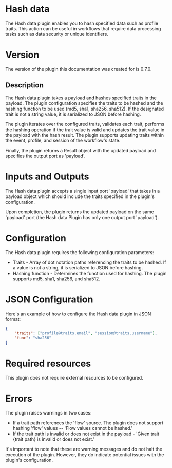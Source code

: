 # Hash data

The Hash data plugin enables you to hash specified data such as profile traits. This action can be useful in workflows that require data processing tasks such as data security or unique identifiers.

# Version

The version of the plugin this documentation was created for is 0.7.0.

## Description 

The Hash data plugin takes a payload and hashes specified traits in the payload. The plugin configuration specifies the traits to be hashed and the hashing function to be used (md5, sha1, sha256, sha512). If the designated trait is not a string value, it is serialized to JSON before hashing. 

The plugin iterates over the configured traits, validates each trait, performs the hashing operation if the trait value is valid and updates the trait value in the payload with the hash result. The plugin supports updating traits within the event, profile, and session of the workflow's state. 

Finally, the plugin returns a Result object with the updated payload and specifies the output port as 'payload'. 

# Inputs and Outputs

The Hash data plugin accepts a single input port 'payload' that takes in a payload object which should include the traits specified in the plugin's configuration. 

Upon completion, the plugin returns the updated payload on the same 'payload' port (the Hash data Plugin has only one output port 'payload').

# Configuration 

The Hash data plugin requires the following configuration parameters: 

- Traits - Array of dot notation paths referencing the traits to be hashed. If a value is not a string, it is serialized to JSON before hashing. 
- Hashing function - Determines the function used for hashing. The plugin supports md5, sha1, sha256, and sha512.


# JSON Configuration

Here's an example of how to configure the Hash data plugin in JSON format:

```json
{
    "traits": ["profile@traits.email", "session@traits.username"],
    "func": "sha256"
}
```

# Required resources

This plugin does not require external resources to be configured.

# Errors 

The plugin raises warnings in two cases: 

- If a trait path references the 'flow' source. The plugin does not support hashing 'flow' values -- 'Flow values cannot be hashed.'
- If the trait path is invalid or does not exist in the payload - 'Given trait {trait path} is invalid or does not exist.'

It's important to note that these are warning messages and do not halt the execution of the plugin. However, they do indicate potential issues with the plugin's configuration.